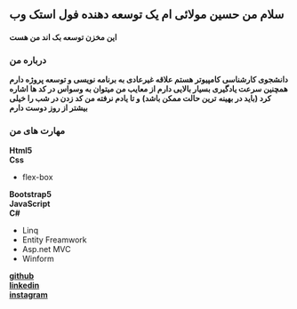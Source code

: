 ## سلام من حسین مولائی ام یک توسعه دهنده فول استک وب
#### این مخزن توسعه بک اند من هست

### درباره من

**دانشجوی کارشناسی کامپیوتر هستم علاقه غیرعادی به برنامه نویسی و توسعه پروژه دارم**
**همچنین سرعت یادگیری بسیار بالایی دارم از معایب من میتوان به وسواس در کد ها اشاره کرد (باید در بهینه** **ترین حالت ممکن باشد)**
**و تا یادم نرفته من کد زدن در شب را خیلی بیشتر از روز دوست دارم**
### مهارت های من

        
**Html5**  
**Css**  

* flex-box

**Bootstrap5**  
**JavaScript**  
**C#**  
* Linq
* Entity Freamwork
* Asp.net MVC
* Winform

[**github**](https://github.com/hosseinmolaei3)  
[**linkedin**](https://www.linkedin.com/in/hossein-molaei-87424a232)  
[**instagram**](https://instagram.com/hossein_molaei3)  

<!--
**hosseinmolaei3/hosseinmolaei3** is a ✨ _special_ ✨ repository because its `README.md` (this file) appears on your GitHub profile.

Here are some ideas to get you started:

- 🔭 I’m currently working on ...
- 🌱 I’m currently learning ...
- 👯 I’m looking to collaborate on ...
- 🤔 I’m looking for help with ...
- 💬 Ask me about ...
- 📫 How to reach me: ...
- 😄 Pronouns: ...
- ⚡ Fun fact: ...
-->
